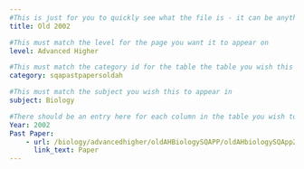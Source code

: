 ```yaml
---
#This is just for you to quickly see what the file is - it can be anything you want
title: Old 2002

#This must match the level for the page you want it to appear on
level: Advanced Higher

#This must match the category id for the table the table you wish this to appear in
category: sqapastpapersoldah

#This must match the subject you wish this to appear in
subject: Biology

#There should be an entry here for each column in the table you wish to populate:
Year: 2002
Past Paper:
    - url: /biology/advancedhigher/oldAHBiologySQAPP/oldAHbiologySQApp2002.pdf
      link_text: Paper
---
```


